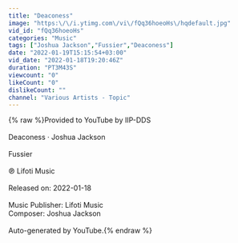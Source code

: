 ```yaml
---
title: "Deaconess"
image: "https:\/\/i.ytimg.com\/vi\/fQq36hoeoHs\/hqdefault.jpg"
vid_id: "fQq36hoeoHs"
categories: "Music"
tags: ["Joshua Jackson","Fussier","Deaconess"]
date: "2022-01-19T15:15:54+03:00"
vid_date: "2022-01-18T19:20:46Z"
duration: "PT3M43S"
viewcount: "0"
likeCount: "0"
dislikeCount: ""
channel: "Various Artists - Topic"
---
```

{% raw %}Provided to YouTube by IIP-DDS<br /><br />Deaconess · Joshua Jackson<br /><br />Fussier<br /><br />℗ Lifoti Music<br /><br />Released on: 2022-01-18<br /><br />Music  Publisher: Lifoti Music<br />Composer: Joshua Jackson<br /><br />Auto-generated by YouTube.{% endraw %}
